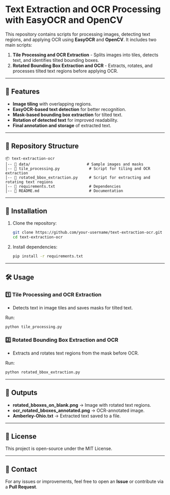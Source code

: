 



# **Text Extraction and OCR Processing with EasyOCR and OpenCV**

This repository contains scripts for processing images, detecting text regions, and applying OCR using **EasyOCR** and **OpenCV**. It includes two main scripts:

1. **Tile Processing and OCR Extraction** - Splits images into tiles, detects text, and identifies tilted bounding boxes.
2. **Rotated Bounding Box Extraction and OCR** - Extracts, rotates, and processes tilted text regions before applying OCR.

---

## **📌 Features**
- **Image tiling** with overlapping regions.
- **EasyOCR-based text detection** for better recognition.
- **Mask-based bounding box extraction** for tilted text.
- **Rotation of detected text** for improved readability.
- **Final annotation and storage** of extracted text.

---

## **📂 Repository Structure**
```
📦 text-extraction-ocr
│-- 📂 data/                         # Sample images and masks
│-- 📜 tile_processing.py             # Script for tiling and OCR extraction
│-- 📜 rotated_bbox_extraction.py     # Script for extracting and rotating text regions
│-- 📜 requirements.txt               # Dependencies
│-- 📜 README.md                      # Documentation
```

---

## **🚀 Installation**
1. Clone the repository:
   ```bash
   git clone https://github.com/your-username/text-extraction-ocr.git
   cd text-extraction-ocr
   ```
2. Install dependencies:
   ```bash
   pip install -r requirements.txt
   ```

---

## **🛠️ Usage**

### **1️⃣ Tile Processing and OCR Extraction**
- Detects text in image tiles and saves masks for tilted text.

Run:
```bash
python tile_processing.py
```

### **2️⃣ Rotated Bounding Box Extraction and OCR**
- Extracts and rotates text regions from the mask before OCR.

Run:
```bash
python rotated_bbox_extraction.py
```

---

## **📌 Outputs**
- **rotated_bboxes_on_blank.png** → Image with rotated text regions.
- **ocr_rotated_bboxes_annotated.png** → OCR-annotated image.
- **Amberley-Ohio.txt** → Extracted text saved to a file.

---

## **📜 License**
This project is open-source under the MIT License.

---

## **📩 Contact**
For any issues or improvements, feel free to open an **Issue** or contribute via a **Pull Request**.


